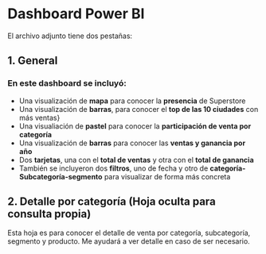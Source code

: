 # Dashboard Power BI #

El archivo adjunto tiene dos pestañas:

## 1. General ##
### En este dashboard se incluyó: ###
- Una visualización de **mapa** para conocer la **presencia** de Superstore
- Una visualización de **barras**, para conocer el **top de las 10 ciudades** con más ventas}
- Una visualiación de **pastel** para conocer la **participación de venta por categoría**
- Una visualización de **barras** para conocer las **ventas y ganancia por año**
- Dos **tarjetas**, una con el **total de ventas** y otra con el **total de ganancia**
- También se incluyeron dos **filtros**, uno de fecha y otro de **categoría-Subcategoría-segmento** para visualizar de forma más concreta

## 2. Detalle por categoría (Hoja oculta para consulta propia) ##
Esta hoja es para conocer el detalle de venta por categoría, subcategoría, segmento y producto. Me ayudará a ver detalle en caso de ser necesario.
